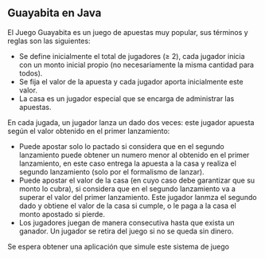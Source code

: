 ## Guayabita en Java

El Juego Guayabita es un juego de apuestas muy popular, sus términos y reglas son las siguientes:

- Se define inicialmente el total de jugadores (≥ 2), cada jugador inicia con un monto inicial propio (no necesariamente la misma cantidad para todos).
- Se fija el valor de la apuesta y cada jugador aporta inicialmente este valor.
- La casa es un jugador especial que se encarga de administrar las apuestas. 

En cada jugada, un jugador lanza un dado dos veces: este jugador apuesta según el valor obtenido en el primer lanzamiento:

- Puede apostar solo lo pactado si considera que en el segundo lanzamiento puede obtener un numero menor al obtenido en el primer lanzamiento, en este caso entrega la apuesta a la casa y realiza el segundo lanzamiento (solo por el formalismo de lanzar). 
- Puede apostar el valor de la casa (en cuyo caso debe garantizar que su monto lo cubra), si considera que en el segundo lanzamiento va a superar el valor del primer lanzamiento. Este jugador lanmza el segundo dado y obtiene el valor de la casa si cumple, o le paga a la casa el monto apostado si pierde. 
- Los jugadores juegan de manera consecutiva hasta que exista un ganador. Un jugador se retira del juego si no se queda sin dinero.

Se espera obtener una aplicación que simule este sistema de juego
